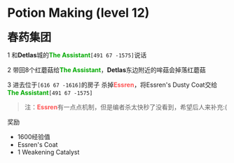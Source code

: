 # Potion Making (level 12)
<span style="font-size: 25px;">**春药集团**</span>

1 和**Detlas**城的<font color=00AA00>**The Assistant**</font>`[491 67 -1575]`说话

2 带回8个红蘑菇给<font color=00AA00>**The Assistant**</font>，**Detlas**东边附近的哞菇会掉落红蘑菇

3 进去位于`[616 67 -1616]`的房子 杀掉<font color=FF5555>**Essren**</font>，将Essren's Dusty Coat交给<font color=00AA00>**The Assistant**</font>`[491 67 -1575]`

>注：<font color=FF5555>**Essren**</font>有一点点机制，但是编者杀太快秒了没看到，希望后人来补充:(

奖励

+ 1600经验值 
+ Essren's Coat
+ 1 Weakening Catalyst
